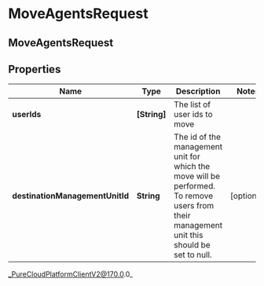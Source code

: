 # MoveAgentsRequest

## MoveAgentsRequest

## Properties

|Name | Type | Description | Notes|
|------------ | ------------- | ------------- | -------------|
| **userIds** | **[String]** | The list of user ids to move | |
| **destinationManagementUnitId** | **String** | The id of the management unit for which the move will be performed. To remove users from their management unit this should be set to null. | [optional] |



_PureCloudPlatformClientV2@170.0.0_
